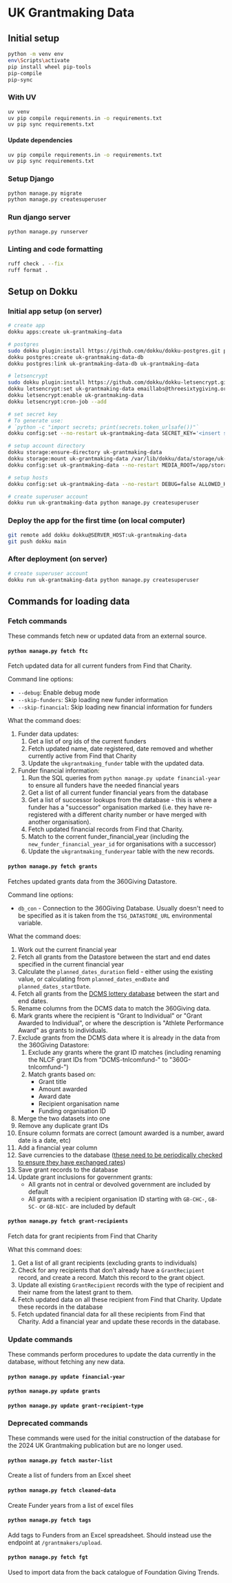 # UK Grantmaking Data

## Initial setup

```sh
python -m venv env
env\Scripts\activate
pip install wheel pip-tools
pip-compile
pip-sync
```

### With UV

```sh
uv venv
uv pip compile requirements.in -o requirements.txt
uv pip sync requirements.txt
```

#### Update dependencies

```sh
uv pip compile requirements.in -o requirements.txt
uv pip sync requirements.txt
```

### Setup Django

```sh
python manage.py migrate
python manage.py createsuperuser
```

### Run django server

```sh
python manage.py runserver
```

### Linting and code formatting

```sh
ruff check . --fix
ruff format .
```

## Setup on Dokku

### Initial app setup (on server)

```sh
# create app
dokku apps:create uk-grantmaking-data

# postgres
sudo dokku plugin:install https://github.com/dokku/dokku-postgres.git postgres
dokku postgres:create uk-grantmaking-data-db
dokku postgres:link uk-grantmaking-data-db uk-grantmaking-data

# letsencrypt
sudo dokku plugin:install https://github.com/dokku/dokku-letsencrypt.git
dokku letsencrypt:set uk-grantmaking-data emaillabs@threesixtygiving.org
dokku letsencrypt:enable uk-grantmaking-data
dokku letsencrypt:cron-job --add

# set secret key
# To generate use:
# `python -c "import secrets; print(secrets.token_urlsafe())"`
dokku config:set --no-restart uk-grantmaking-data SECRET_KEY='<insert secret key>'

# setup account directory
dokku storage:ensure-directory uk-grantmaking-data
dokku storage:mount uk-grantmaking-data /var/lib/dokku/data/storage/uk-grantmaking-data:/app/storage
dokku config:set uk-grantmaking-data --no-restart MEDIA_ROOT=/app/storage/media/

# setup hosts
dokku config:set uk-grantmaking-data --no-restart DEBUG=false ALLOWED_HOSTS="hostname.example.com"

# create superuser account
dokku run uk-grantmaking-data python manage.py createsuperuser
```

### Deploy the app for the first time (on local computer)

```sh
git remote add dokku dokku@SERVER_HOST:uk-grantmaking-data
git push dokku main
```

### After deployment (on server)

```sh
# create superuser account
dokku run uk-grantmaking-data python manage.py createsuperuser
```

## Commands for loading data

### Fetch commands

These commands fetch new or updated data from an external source.

#### `python manage.py fetch ftc`

Fetch updated data for all current funders from Find that Charity.

Command line options:

- `--debug`: Enable debug mode
- `--skip-funders`: Skip loading new funder information
- `--skip-financial`: Skip loading new financial information for funders

What the command does:

1. Funder data updates:
   1. Get a list of org ids of the current funders
   2. Fetch updated name, date registered, date removed and whether currently active from Find that Charity
   3. Update the `ukgrantmaking_funder` table with the updated data.
2. Funder financial information:
   1. Run the SQL queries from `python manage.py update financial-year` to ensure all funders have the needed financial years
   2. Get a list of all current funder financial years from the database
   3. Get a list of successor lookups from the database - this is where a funder has a "successor" organisation marked (i.e. they have re-registered with a different charity number or have merged with another organisation).
   4. Fetch updated financial records from Find that Charity.
   5. Match to the corrent funder_financial_year (including the `new_funder_financial_year_id` for organisations with a successor)
   6. Update the `ukgrantmaking_funderyear` table with the new records.

#### `python manage.py fetch grants`

Fetches updated grants data from the 360Giving Datastore.

Command line options:

- `db_con` - Connection to the 360Giving Database. Usually doesn't need to be specified as it is taken from the `TSG_DATASTORE_URL` environmental variable.

What the command does:

1. Work out the current financial year
2. Fetch all grants from the Datastore between the start and end dates specified in the current financial year
3. Calculate the `planned_dates_duration` field - either using the existing value, or calculating from `planned_dates_endDate` and `planned_dates_startDate`.
4. Fetch all grants from the [DCMS lottery database](https://nationallottery.dcms.gov.uk/) between the start and end dates.
5. Rename columns from the DCMS data to match the 360Giving data.
6. Mark grants where the recipient is "Grant to Individual" or "Grant Awarded to Individual", or where the description is "Athlete Performance Award" as grants to individuals.
7. Exclude grants from the DCMS data where it is already in the data from the 360Giving Datastore:
   1. Exclude any grants where the grant ID matches (including renaming the NLCF grant IDs from "DCMS-tnlcomfund-" to "360G-tnlcomfund-")
   2. Match grants based on:
      - Grant title
      - Amount awarded
      - Award date
      - Recipient organisation name
      - Funding organisation ID
8. Merge the two datasets into one
9. Remove any duplicate grant IDs
10. Ensure column formats are correct (amount awarded is a number, award date is a date, etc)
11. Add a financial year column
12. Save currencies to the database ([these need to be periodically checked to ensure they have exchanged rates](https://uk-grantmaking-data.360dokku1.vs.mythic-beasts.com/admin/ukgrantmaking/currencyconverter/))
13. Save grant records to the database
14. Update grant inclusions for government grants:
    - All grants not in central or devolved government are included by default
    - All grants with a recipient organisation ID starting with `GB-CHC-`, `GB-SC-` or `GB-NIC-` are included by default

#### `python manage.py fetch grant-recipients`

Fetch data for grant recipients from Find that Charity

What this command does:

1. Get a list of all grant recipients (excluding grants to individuals)
2. Check for any recipients that don't already have a `GrantRecipient` record, and create a record. Match this record to the grant object.
3. Update all existing `GrantRecipient` records with the type of recipient and their name from the latest grant to them.
4. Fetch updated data on all these recipient from Find that Charity. Update these records in the database
5. Fetch updated financial data for all these recipients from Find that Charity. Add a financial year and update these records in the database.

### Update commands

These commands perform procedures to update the data currently in the database,
without fetching any new data.

#### `python manage.py update financial-year`

#### `python manage.py update grants`

#### `python manage.py update grant-recipient-type`

### Deprecated commands

These commands were used for the initial construction of the database
for the 2024 UK Grantmaking publication but are no longer used.

#### `python manage.py fetch master-list`

Create a list of funders from an Excel sheet

#### `python manage.py fetch cleaned-data`

Create Funder years from a list of excel files

#### `python manage.py fetch tags`

Add tags to Funders from an Excel spreadsheet.
Should instead use the endpoint at `/grantmakers/upload`.

#### `python manage.py fetch fgt`

Used to import data from the back catalogue of Foundation Giving Trends.
